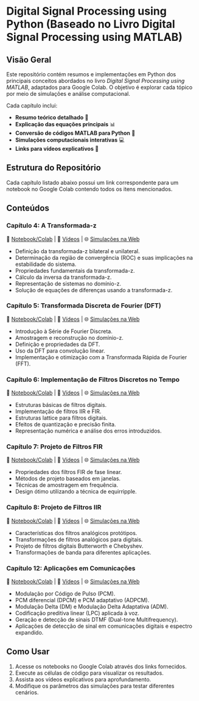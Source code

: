 # Digital Signal Processing using Python (Baseado no Livro Digital Signal Processing using MATLAB)

## Visão Geral

Este repositório contém resumos e implementações em Python dos principais conceitos abordados no livro *Digital Signal Processing using MATLAB*, adaptados para Google Colab. O objetivo é explorar cada tópico por meio de simulações e análise computacional.

Cada capítulo inclui:

- **Resumo teórico detalhado** 📖
- **Explicação das equações principais** 📊
- **Conversão de códigos MATLAB para Python** 🔄
- **Simulações computacionais interativas** 💻
- **Links para vídeos explicativos** 🎥

## Estrutura do Repositório

Cada capítulo listado abaixo possui um link correspondente para um notebook no Google Colab contendo todos os itens mencionados.

## Conteúdos

### **Capítulo 4: A Transformada-z**

📌 [Notebook/Colab](#https://colab.research.google.com/drive/1iTAHm1wj9RlVbknMIXgbDbclwKG-pIVf?usp=sharing#scrollTo=xEuGp5srcu9r) | 🎥 [Vídeos](#) | 🌐 [Simulações na Web](#)

- Definição da transformada-z bilateral e unilateral.
- Determinação da região de convergência (ROC) e suas implicações na estabilidade do sistema.
- Propriedades fundamentais da transformada-z.
- Cálculo da inversa da transformada-z.
- Representação de sistemas no domínio-z.
- Solução de equações de diferenças usando a transformada-z.

### **Capítulo 5: Transformada Discreta de Fourier (DFT)**

📌 [Notebook/Colab](#) | 🎥 [Vídeos](#) | 🌐 [Simulações na Web](#)

- Introdução à Série de Fourier Discreta.
- Amostragem e reconstrução no domínio-z.
- Definição e propriedades da DFT.
- Uso da DFT para convolução linear.
- Implementação e otimização com a Transformada Rápida de Fourier (FFT).

### **Capítulo 6: Implementação de Filtros Discretos no Tempo**

📌 [Notebook/Colab](#) | 🎥 [Vídeos](#) | 🌐 [Simulações na Web](#)

- Estruturas básicas de filtros digitais.
- Implementação de filtros IIR e FIR.
- Estruturas lattice para filtros digitais.
- Efeitos de quantização e precisão finita.
- Representação numérica e análise dos erros introduzidos.

### **Capítulo 7: Projeto de Filtros FIR**

📌 [Notebook/Colab](#) | 🎥 [Vídeos](#) | 🌐 [Simulações na Web](#)

- Propriedades dos filtros FIR de fase linear.
- Métodos de projeto baseados em janelas.
- Técnicas de amostragem em frequência.
- Design ótimo utilizando a técnica de equirripple.

### **Capítulo 8: Projeto de Filtros IIR**

📌 [Notebook/Colab](#) | 🎥 [Vídeos](#) | 🌐 [Simulações na Web](#)

- Características dos filtros analógicos protótipos.
- Transformações de filtros analógicos para digitais.
- Projeto de filtros digitais Butterworth e Chebyshev.
- Transformações de banda para diferentes aplicações.

### **Capítulo 12: Aplicações em Comunicações**

📌 [Notebook/Colab](#) | 🎥 [Vídeos](#) | 🌐 [Simulações na Web](#)

- Modulação por Código de Pulso (PCM).
- PCM diferencial (DPCM) e PCM adaptativo (ADPCM).
- Modulação Delta (DM) e Modulação Delta Adaptativa (ADM).
- Codificação preditiva linear (LPC) aplicada à voz.
- Geração e detecção de sinais DTMF (Dual-tone Multifrequency).
- Aplicações de detecção de sinal em comunicações digitais e espectro expandido.

## Como Usar

1. Acesse os notebooks no Google Colab através dos links fornecidos.
2. Execute as células de código para visualizar os resultados.
3. Assista aos vídeos explicativos para aprofundamento.
4. Modifique os parâmetros das simulações para testar diferentes cenários.
